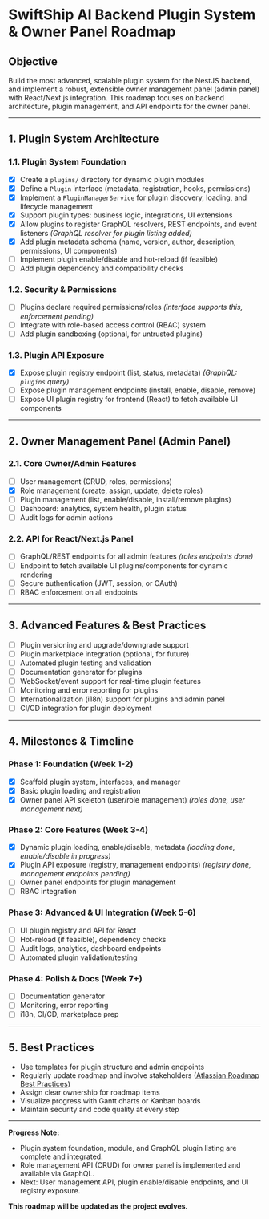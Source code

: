 # SwiftShip AI Backend Plugin System & Owner Panel Roadmap

## Objective
Build the most advanced, scalable plugin system for the NestJS backend, and implement a robust, extensible owner management panel (admin panel) with React/Next.js integration. This roadmap focuses on backend architecture, plugin management, and API endpoints for the owner panel.

---

## 1. **Plugin System Architecture**

### 1.1. **Plugin System Foundation**
- [x] Create a `plugins/` directory for dynamic plugin modules
- [x] Define a `Plugin` interface (metadata, registration, hooks, permissions)
- [x] Implement a `PluginManagerService` for plugin discovery, loading, and lifecycle management
- [x] Support plugin types: business logic, integrations, UI extensions
- [x] Allow plugins to register GraphQL resolvers, REST endpoints, and event listeners *(GraphQL resolver for plugin listing added)*
- [x] Add plugin metadata schema (name, version, author, description, permissions, UI components)
- [ ] Implement plugin enable/disable and hot-reload (if feasible)
- [ ] Add plugin dependency and compatibility checks

### 1.2. **Security & Permissions**
- [ ] Plugins declare required permissions/roles *(interface supports this, enforcement pending)*
- [ ] Integrate with role-based access control (RBAC) system
- [ ] Add plugin sandboxing (optional, for untrusted plugins)

### 1.3. **Plugin API Exposure**
- [x] Expose plugin registry endpoint (list, status, metadata) *(GraphQL: `plugins` query)*
- [ ] Expose plugin management endpoints (install, enable, disable, remove)
- [ ] Expose UI plugin registry for frontend (React) to fetch available UI components

---

## 2. **Owner Management Panel (Admin Panel)**

### 2.1. **Core Owner/Admin Features**
- [ ] User management (CRUD, roles, permissions)
- [x] Role management (create, assign, update, delete roles)
- [ ] Plugin management (list, enable/disable, install/remove plugins)
- [ ] Dashboard: analytics, system health, plugin status
- [ ] Audit logs for admin actions

### 2.2. **API for React/Next.js Panel**
- [ ] GraphQL/REST endpoints for all admin features *(roles endpoints done)*
- [ ] Endpoint to fetch available UI plugins/components for dynamic rendering
- [ ] Secure authentication (JWT, session, or OAuth)
- [ ] RBAC enforcement on all endpoints

---

## 3. **Advanced Features & Best Practices**

- [ ] Plugin versioning and upgrade/downgrade support
- [ ] Plugin marketplace integration (optional, for future)
- [ ] Automated plugin testing and validation
- [ ] Documentation generator for plugins
- [ ] WebSocket/event support for real-time plugin features
- [ ] Monitoring and error reporting for plugins
- [ ] Internationalization (i18n) support for plugins and admin panel
- [ ] CI/CD integration for plugin deployment

---

## 4. **Milestones & Timeline**

### **Phase 1: Foundation (Week 1-2)**
- [x] Scaffold plugin system, interfaces, and manager
- [x] Basic plugin loading and registration
- [x] Owner panel API skeleton (user/role management) *(roles done, user management next)*

### **Phase 2: Core Features (Week 3-4)**
- [x] Dynamic plugin loading, enable/disable, metadata *(loading done, enable/disable in progress)*
- [x] Plugin API exposure (registry, management endpoints) *(registry done, management endpoints pending)*
- [ ] Owner panel endpoints for plugin management
- [ ] RBAC integration

### **Phase 3: Advanced & UI Integration (Week 5-6)**
- [ ] UI plugin registry and API for React
- [ ] Hot-reload (if feasible), dependency checks
- [ ] Audit logs, analytics, dashboard endpoints
- [ ] Automated plugin validation/testing

### **Phase 4: Polish & Docs (Week 7+)**
- [ ] Documentation generator
- [ ] Monitoring, error reporting
- [ ] i18n, CI/CD, marketplace prep

---

## 5. **Best Practices**
- Use templates for plugin structure and admin endpoints
- Regularly update roadmap and involve stakeholders ([Atlassian Roadmap Best Practices](https://www.atlassian.com/agile/project-management/project-roadmap))
- Assign clear ownership for roadmap items
- Visualize progress with Gantt charts or Kanban boards
- Maintain security and code quality at every step

---

**Progress Note:**
- Plugin system foundation, module, and GraphQL plugin listing are complete and integrated.
- Role management API (CRUD) for owner panel is implemented and available via GraphQL.
- Next: User management API, plugin enable/disable endpoints, and UI registry exposure.

**This roadmap will be updated as the project evolves.** 
